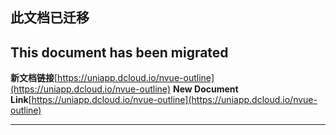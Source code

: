 

## **此文档已迁移**
## **This document has been migrated**

**新文档链接**[https://uniapp.dcloud.io/nvue-outline](https://uniapp.dcloud.io/nvue-outline)
**New Document Link**[https://uniapp.dcloud.io/nvue-outline](https://uniapp.dcloud.io/nvue-outline)
**************************************

